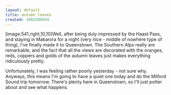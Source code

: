 ```yaml
---
layout: default
title: autumn leaves
created: 1082500944
---
```

[image:541,right,10,10]Well, after being duly impressed by the Haast Pass, and staying in Makarora for a night (very nice - middle of nowhere type of thing), I've finally made it to Queenstown.  The Southern Alps really are remarkable, and the fact that all the views are decorated with the oranges, reds, coppers and golds of the autumn leaves just makes everything ridiculously pretty.

Unfortunately, I was feeling rather poorly yesterday - not sure why.  Anyways, this means I'm going to have a quiet one today and do the Milford Sound trip tomorrow.  There's plenty here in Queenstown, so I'll just potter about and see what happens.
